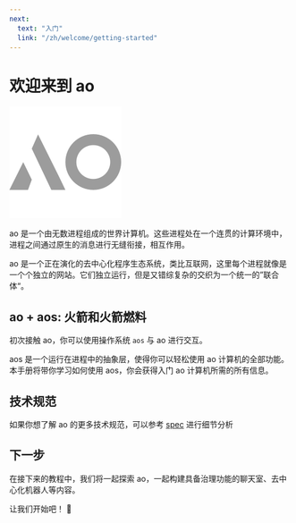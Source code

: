 ```yaml
---
next:
  text: "入门"
  link: "/zh/welcome/getting-started"
---
```


# 欢迎来到 ao

![ao logo](./ao-logo-grey.svg)

ao 是一个由无数进程组成的世界计算机。这些进程处在一个连贯的计算环境中，进程之间通过原生的消息进行无缝衔接，相互作用。

ao 是一个正在演化的去中心化程序生态系统，类比互联网，这里每个进程就像是一个个独立的网站。它们独立运行，但是又错综复杂的交织为一个统一的”联合体“。

## ao + aos: 火箭和火箭燃料

初次接触 ao，你可以使用操作系统 `aos` 与 ao 进行交互。

aos 是一个运行在进程中的抽象层，使得你可以轻松使用 ao 计算机的全部功能。 本手册将带你学习如何使用 aos，你会获得入门 ao 计算机所需的所有信息。

## 技术规范

如果你想了解 ao 的更多技术规范，可以参考 [spec](https://ao.g8way.io/#/read) 进行细节分析

## 下一步

在接下来的教程中，我们将一起探索 ao，一起构建具备治理功能的聊天室、去中心化机器人等内容。

让我们开始吧！ 🚀

